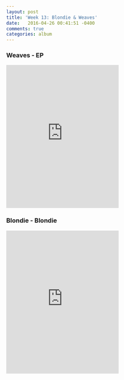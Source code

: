 ```yaml
---
layout: post
title: 'Week 13: Blondie & Weaves'
date:   2016-04-26 00:41:51 -0400
comments: true
categories: album
---
```


### Weaves - EP
<iframe src="https://embed.spotify.com/?uri=spotify%3Aalbum%3A54rpz8E7sJ1MiJ42RE0a68&view=coverart" width="300" height="380" frameborder="0" allowtransparency="true"></iframe>

### Blondie - Blondie
<iframe src="https://embed.spotify.com/?uri=spotify%3Aalbum%3A54V45InMvJ6uVtRtO6h1Co&view=coverart" width="300" height="380" frameborder="0" allowtransparency="true"></iframe>

